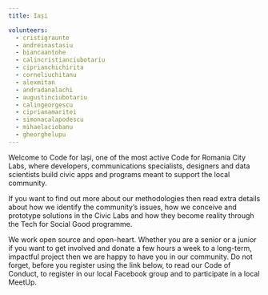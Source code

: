 ```yaml
---
title: Iași

volunteers:
  - cristigraunte
  - andreinastasiu
  - biancaantohe
  - calincristianciubotariu
  - ciprianchichirita
  - corneliuchitanu
  - alexmitan
  - andradanalachi
  - augustinciubotariu
  - calingeorgescu
  - ciprianamaritei
  - simonacalapodescu
  - mihaelaciobanu
  - gheorghelupu
---
```


Welcome to Code for Iași, one of the most active Code for Romania City Labs, where developers, communications specialists, designers and data scientists build civic apps and programs meant to support the local community. 

If you want to find out more about our methodologies then read extra details about how we identify the community’s issues, how we conceive and prototype solutions in the Civic Labs and how they become reality through the Tech for Social Good programme. 

We work open source and open-heart. Whether you are a senior or a junior if you want to get involved and donate a few hours a week to a long-term, impactful project then we are happy to have you in our community. Do not forget, before you register using the link below, to read our Code of Conduct, to register in our local Facebook group and to participate in a local MeetUp.
